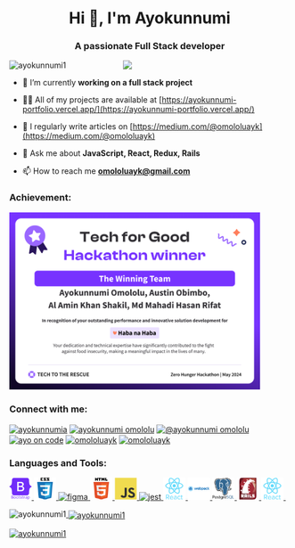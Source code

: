 ### <h1 align="center">Hi 👋, I'm Ayokunnumi</h1>

<h3 align="center">A passionate Full Stack developer</h3>
<img width="300" align="right"src="https://media2.giphy.com/media/rsUGLKwgSvSxmq1VrZ/giphy.gif?cid=ecf05e475jc9d7ir1ja1inowg6c63f5pjamfwf7ola2l25va&ep=v1_gifs_related&rid=giphy.gif&ct=s">

<p align="left"> <img src="https://komarev.com/ghpvc/?username=ayokunnumi1&label=Profile%20views&color=0e75b6&style=flat" alt="ayokunnumi1" /> </p>

- 🌱 I’m currently **working on a full stack project**

- 👨‍💻 All of my projects are available at [https://ayokunnumi-portfolio.vercel.app/](https://ayokunnumi-portfolio.vercel.app/)

- 📝 I regularly write articles on [https://medium.com/@omololuayk](https://medium.com/@omololuayk)

- 💬 Ask me about **JavaScript, React, Redux, Rails**

- 📫 How to reach me **omololuayk@gmail.com**

<h3 align="left">Achievement:</h3>
<img width="450" src="images/certificate.png">

<h3 align="left">Connect with me:</h3>
<p align="left">
<a href="https://twitter.com/AyokunnumiA" target="blank"><img align="center" src="https://raw.githubusercontent.com/rahuldkjain/github-profile-readme-generator/master/src/images/icons/Social/twitter.svg" alt="ayokunnumia" height="30" width="40" /></a>
<a href="https://www.linkedin.com/in/ayokunnumiomololu/" target="blank"><img align="center" src="https://raw.githubusercontent.com/rahuldkjain/github-profile-readme-generator/master/src/images/icons/Social/linked-in-alt.svg" alt="ayokunnumi omololu" height="30" width="40" /></a>
<a href="https://medium.com/@omololuayk" target="blank"><img align="center" src="https://raw.githubusercontent.com/rahuldkjain/github-profile-readme-generator/master/src/images/icons/Social/medium.svg" alt="@ayokunnumi omololu" height="30" width="40" /></a>
<a href="https://www.youtube.com/@ayoOnCode/videos" target="blank"><img align="center" src="https://raw.githubusercontent.com/rahuldkjain/github-profile-readme-generator/master/src/images/icons/Social/youtube.svg" alt="ayo on code" height="30" width="40" /></a>
<a href="https://www.hackerrank.com/omololuayk" target="blank"><img align="center" src="https://raw.githubusercontent.com/rahuldkjain/github-profile-readme-generator/master/src/images/icons/Social/hackerrank.svg" alt="omololuayk" height="30" width="40" /></a>
<a href="https://leetcode.com/omololuayk/" target="blank"><img align="center" src="https://raw.githubusercontent.com/rahuldkjain/github-profile-readme-generator/master/src/images/icons/Social/leet-code.svg" alt="omololuayk" height="30" width="40" /></a>
</p>

<h3 align="left">Languages and Tools:</h3>
<p align="left"> <a href="https://getbootstrap.com" target="_blank" rel="noreferrer"> <img src="https://raw.githubusercontent.com/devicons/devicon/master/icons/bootstrap/bootstrap-plain-wordmark.svg" alt="bootstrap" width="40" height="40"/> </a> <a href="https://www.w3schools.com/css/" target="_blank" rel="noreferrer"> <img src="https://raw.githubusercontent.com/devicons/devicon/master/icons/css3/css3-original-wordmark.svg" alt="css3" width="40" height="40"/> </a> <a href="https://www.figma.com/" target="_blank" rel="noreferrer"> <img src="https://www.vectorlogo.zone/logos/figma/figma-icon.svg" alt="figma" width="40" height="40"/> </a> <a href="https://www.w3.org/html/" target="_blank" rel="noreferrer"> <img src="https://raw.githubusercontent.com/devicons/devicon/master/icons/html5/html5-original-wordmark.svg" alt="html5" width="40" height="40"/> </a> <a href="https://developer.mozilla.org/en-US/docs/Web/JavaScript" target="_blank" rel="noreferrer"> <img src="https://raw.githubusercontent.com/devicons/devicon/master/icons/javascript/javascript-original.svg" alt="javascript" width="40" height="40"/> </a> <a href="https://jestjs.io" target="_blank" rel="noreferrer"> <img src="https://www.vectorlogo.zone/logos/jestjsio/jestjsio-icon.svg" alt="jest" width="40" height="40"/> </a> <a href="https://reactjs.org/" target="_blank" rel="noreferrer"> <img src="https://raw.githubusercontent.com/devicons/devicon/master/icons/react/react-original-wordmark.svg" alt="react" width="40" height="40"/> </a> <a href="https://webpack.js.org" target="_blank" rel="noreferrer"> <img src="https://raw.githubusercontent.com/devicons/devicon/d00d0969292a6569d45b06d3f350f463a0107b0d/icons/webpack/webpack-original-wordmark.svg" alt="webpack" width="40" height="40"/>
<img src="https://raw.githubusercontent.com/devicons/devicon/master/icons/postgresql/postgresql-original-wordmark.svg" alt="postgresql" width="40" height="40"/> </a> <a href="https://rubyonrails.org" target="_blank" rel="noreferrer"> <img src="https://raw.githubusercontent.com/devicons/devicon/master/icons/rails/rails-original-wordmark.svg" alt="rails" width="40" height="40"/> </a> <a href="https://reactjs.org/" target="_blank" rel="noreferrer"> <img src="https://raw.githubusercontent.com/devicons/devicon/master/icons/react/react-original-wordmark.svg" alt="react" width="40" height="40"/> </a> <a href="https://webpack.js.org" target="_blank" rel="noreferrer"> <img

</a>
  
</p>

<p><img align="left" src="https://github-readme-stats.vercel.app/api/top-langs?username=ayokunnumi1&show_icons=true&locale=en&layout=compact" alt="ayokunnumi1" /></p>

<p>&nbsp;<img align="center" src="https://github-readme-stats.vercel.app/api?username=ayokunnumi1&show_icons=true&locale=en" alt="ayokunnumi1" /></p>

<p><img align="center" src="https://github-readme-streak-stats.herokuapp.com/?user=ayokunnumi1&" alt="ayokunnumi1" /></p>
